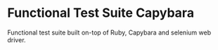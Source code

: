 # Functional Test Suite Capybara

Functional test suite built on-top of Ruby, Capybara and selenium web driver.
